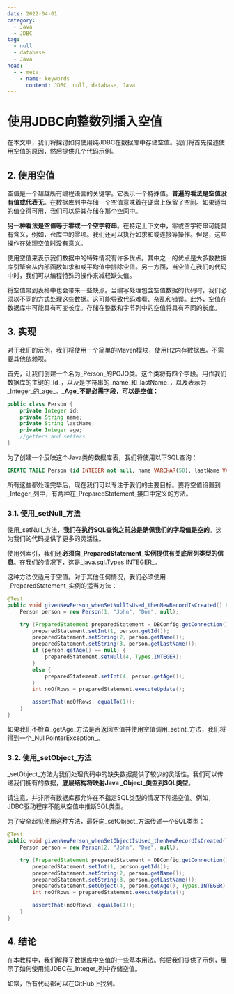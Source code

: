 ```yaml
---
date: 2022-04-01
category:
  - Java
  - JDBC
tag:
  - null
  - database
  - Java
head:
  - - meta
    - name: keywords
      content: JDBC, null, database, Java
---
```

# 使用JDBC向整数列插入空值

在本文中，我们将探讨如何使用纯JDBC在数据库中存储空值。我们将首先描述使用空值的原因，然后提供几个代码示例。

## 2. 使用空值

空值是一个超越所有编程语言的关键字。它表示一个特殊值。**普遍的看法是空值没有值或代表无**。在数据库列中存储一个空值意味着在硬盘上保留了空间。如果适当的值变得可用，我们可以将其存储在那个空间中。

**另一种看法是空值等于零或一个空字符串**。在特定上下文中，零或空字符串可能具有含义，例如，仓库中的零项。我们还可以执行如求和或连接等操作。但是，这些操作在处理空值时没有意义。

使用空值来表示我们数据中的特殊情况有许多优点。其中之一的优点是大多数数据库引擎会从内部函数如求和或平均值中排除空值。另一方面，当空值在我们的代码中时，我们可以编程特殊的操作来减轻缺失值。

将空值带到表格中也会带来一些缺点。当编写处理包含空值数据的代码时，我们必须以不同的方式处理这些数据。这可能导致代码难看、杂乱和错误。此外，空值在数据库中可能具有可变长度。存储在整数和字节列中的空值将具有不同的长度。

## 3. 实现

对于我们的示例，我们将使用一个简单的Maven模块，使用H2内存数据库。不需要其他依赖项。

首先，让我们创建一个名为_Person_的POJO类。这个类将有四个字段。用作我们数据库的主键的_Id_，以及是字符串的_name_和_lastName_，以及表示为_Integer_的_age_。**_Age_不是必需字段，可以是空值：**

```java
public class Person {
    private Integer id;
    private String name;
    private String lastName;
    private Integer age;
    //getters and setters
}
```

为了创建一个反映这个Java类的数据库表，我们将使用以下SQL查询：

```sql
CREATE TABLE Person (id INTEGER not null, name VARCHAR(50), lastName VARCHAR(50), age INTEGER, PRIMARY KEY (id));
```

所有这些都处理完毕后，现在我们可以专注于我们的主要目标。要将空值设置到_Integer_列中，有两种在_PreparedStatement_接口中定义的方法。

### 3.1. 使用_setNull_方法

使用_setNull_方法，**我们在执行SQL查询之前总是确保我们的字段值是空的**。这为我们的代码提供了更多的灵活性。

使用列索引，我们还**必须向_PreparedStatement_实例提供有关底层列类型的信息**。在我们的情况下，这是_java.sql.Types.INTEGER_。

这种方法仅适用于空值。对于其他任何情况，我们必须使用_PreparedStatement_实例的适当方法：

```java
@Test
public void givenNewPerson_whenSetNullIsUsed_thenNewRecordIsCreated() throws SQLException {
    Person person = new Person(1, "John", "Doe", null);

    try (PreparedStatement preparedStatement = DBConfig.getConnection().prepareStatement(SQL)) {
        preparedStatement.setInt(1, person.getId());
        preparedStatement.setString(2, person.getName());
        preparedStatement.setString(3, person.getLastName());
        if (person.getAge() == null) {
            preparedStatement.setNull(4, Types.INTEGER);
        }
        else {
            preparedStatement.setInt(4, person.getAge());
        }
        int noOfRows = preparedStatement.executeUpdate();

        assertThat(noOfRows, equalTo(1));
    }
}
```

如果我们不检查_getAge_方法是否返回空值并使用空值调用_setInt_方法，我们将得到一个_NullPointerException_。

### 3.2. 使用_setObject_方法

_setObject_方法为我们处理代码中的缺失数据提供了较少的灵活性。我们可以传递我们拥有的数据，**底层结构将映射Java _Object_类型到SQL类型**。

请注意，并非所有数据库都允许在不指定SQL类型的情况下传递空值。例如，JDBC驱动程序不能从空值中推断SQL类型。

为了安全起见使用这种方法，最好向_setObject_方法传递一个SQL类型：

```java
@Test
public void givenNewPerson_whenSetObjectIsUsed_thenNewRecordIsCreated() throws SQLException {
    Person person = new Person(2, "John", "Doe", null);

    try (PreparedStatement preparedStatement = DBConfig.getConnection().prepareStatement(SQL)) {
        preparedStatement.setInt(1, person.getId());
        preparedStatement.setString(2, person.getName());
        preparedStatement.setString(3, person.getLastName());
        preparedStatement.setObject(4, person.getAge(), Types.INTEGER);
        int noOfRows = preparedStatement.executeUpdate();

        assertThat(noOfRows, equalTo(1));
    }
}
```

## 4. 结论

在本教程中，我们解释了数据库中空值的一些基本用法。然后我们提供了示例，展示了如何使用纯JDBC在_Integer_列中存储空值。

如常，所有代码都可以在GitHub上找到。